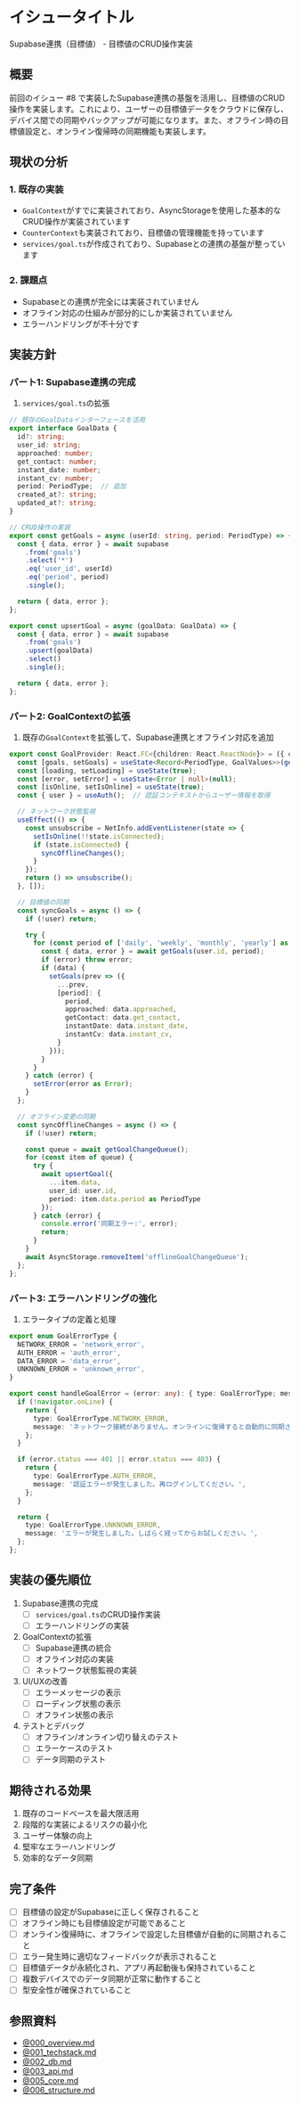 # イシュータイトル
Supabase連携（目標値） - 目標値のCRUD操作実装

## 概要
前回のイシュー #8 で実装したSupabase連携の基盤を活用し、目標値のCRUD操作を実装します。これにより、ユーザーの目標値データをクラウドに保存し、デバイス間での同期やバックアップが可能になります。また、オフライン時の目標値設定と、オンライン復帰時の同期機能も実装します。

## 現状の分析

### 1. 既存の実装
- `GoalContext`がすでに実装されており、AsyncStorageを使用した基本的なCRUD操作が実装されています
- `CounterContext`も実装されており、目標値の管理機能を持っています
- `services/goal.ts`が作成されており、Supabaseとの連携の基盤が整っています

### 2. 課題点
- Supabaseとの連携が完全には実装されていません
- オフライン対応の仕組みが部分的にしか実装されていません
- エラーハンドリングが不十分です

## 実装方針

### パート1: Supabase連携の完成
1. `services/goal.ts`の拡張
```typescript
// 既存のGoalDataインターフェースを活用
export interface GoalData {
  id?: string;
  user_id: string;
  approached: number;
  get_contact: number;
  instant_date: number;
  instant_cv: number;
  period: PeriodType;  // 追加
  created_at?: string;
  updated_at?: string;
}

// CRUD操作の実装
export const getGoals = async (userId: string, period: PeriodType) => {
  const { data, error } = await supabase
    .from('goals')
    .select('*')
    .eq('user_id', userId)
    .eq('period', period)
    .single();

  return { data, error };
};

export const upsertGoal = async (goalData: GoalData) => {
  const { data, error } = await supabase
    .from('goals')
    .upsert(goalData)
    .select()
    .single();

  return { data, error };
};
```

### パート2: GoalContextの拡張
1. 既存の`GoalContext`を拡張して、Supabase連携とオフライン対応を追加
```typescript
export const GoalProvider: React.FC<{children: React.ReactNode}> = ({ children }) => {
  const [goals, setGoals] = useState<Record<PeriodType, GoalValues>>(getDefaultGoals());
  const [loading, setLoading] = useState(true);
  const [error, setError] = useState<Error | null>(null);
  const [isOnline, setIsOnline] = useState(true);
  const { user } = useAuth();  // 認証コンテキストからユーザー情報を取得

  // ネットワーク状態監視
  useEffect(() => {
    const unsubscribe = NetInfo.addEventListener(state => {
      setIsOnline(!!state.isConnected);
      if (state.isConnected) {
        syncOfflineChanges();
      }
    });
    return () => unsubscribe();
  }, []);

  // 目標値の同期
  const syncGoals = async () => {
    if (!user) return;

    try {
      for (const period of ['daily', 'weekly', 'monthly', 'yearly'] as PeriodType[]) {
        const { data, error } = await getGoals(user.id, period);
        if (error) throw error;
        if (data) {
          setGoals(prev => ({
            ...prev,
            [period]: {
              period,
              approached: data.approached,
              getContact: data.get_contact,
              instantDate: data.instant_date,
              instantCv: data.instant_cv,
            }
          }));
        }
      }
    } catch (error) {
      setError(error as Error);
    }
  };

  // オフライン変更の同期
  const syncOfflineChanges = async () => {
    if (!user) return;

    const queue = await getGoalChangeQueue();
    for (const item of queue) {
      try {
        await upsertGoal({
          ...item.data,
          user_id: user.id,
          period: item.data.period as PeriodType
        });
      } catch (error) {
        console.error('同期エラー:', error);
        return;
      }
    }
    await AsyncStorage.removeItem('offlineGoalChangeQueue');
  };
};
```

### パート3: エラーハンドリングの強化
1. エラータイプの定義と処理
```typescript
export enum GoalErrorType {
  NETWORK_ERROR = 'network_error',
  AUTH_ERROR = 'auth_error',
  DATA_ERROR = 'data_error',
  UNKNOWN_ERROR = 'unknown_error',
}

export const handleGoalError = (error: any): { type: GoalErrorType; message: string } => {
  if (!navigator.onLine) {
    return {
      type: GoalErrorType.NETWORK_ERROR,
      message: 'ネットワーク接続がありません。オンラインに復帰すると自動的に同期されます。',
    };
  }

  if (error.status === 401 || error.status === 403) {
    return {
      type: GoalErrorType.AUTH_ERROR,
      message: '認証エラーが発生しました。再ログインしてください。',
    };
  }

  return {
    type: GoalErrorType.UNKNOWN_ERROR,
    message: 'エラーが発生しました。しばらく経ってからお試しください。',
  };
};
```

## 実装の優先順位

1. Supabase連携の完成
   - [ ] `services/goal.ts`のCRUD操作実装
   - [ ] エラーハンドリングの実装

2. GoalContextの拡張
   - [ ] Supabase連携の統合
   - [ ] オフライン対応の実装
   - [ ] ネットワーク状態監視の実装

3. UI/UXの改善
   - [ ] エラーメッセージの表示
   - [ ] ローディング状態の表示
   - [ ] オフライン状態の表示

4. テストとデバッグ
   - [ ] オフライン/オンライン切り替えのテスト
   - [ ] エラーケースのテスト
   - [ ] データ同期のテスト

## 期待される効果

1. 既存のコードベースを最大限活用
2. 段階的な実装によるリスクの最小化
3. ユーザー体験の向上
4. 堅牢なエラーハンドリング
5. 効率的なデータ同期

## 完了条件
- [ ] 目標値の設定がSupabaseに正しく保存されること
- [ ] オフライン時にも目標値設定が可能であること
- [ ] オンライン復帰時に、オフラインで設定した目標値が自動的に同期されること
- [ ] エラー発生時に適切なフィードバックが表示されること
- [ ] 目標値データが永続化され、アプリ再起動後も保持されていること
- [ ] 複数デバイスでのデータ同期が正常に動作すること
- [ ] 型安全性が確保されていること

## 参照資料
- [@000_overview.md](プロジェクト概要・ブランディングカラー定義)
- [@001_techstack.md](技術スタック定義書)
- [@002_db.md](データベース設計書)
- [@003_api.md](API設計書)
- [@005_core.md](コア機能処理フロー)
- [@006_structure.md](アプリケーション構造定義書)
